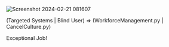 ![Screenshot 2024-02-21 081607](https://github.com/777388/Hero/assets/96343159/c3ceb439-d5dc-48ea-a6e3-3d32dfd95594)

(Targeted Systems | Blind User) => (WorkforceManagement.py | CancelCulture.py)

Exceptional Job!
